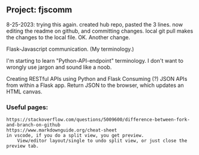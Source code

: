 ## Project: fjscomm	

8-25-2023:  trying this again.  created hub repo, pasted the 3 lines.
now editing the readme on github, and committing changes.
local git pull makes the changes to the local file. OK. Another change.

Flask-Javascript communication.  (My terminology.)

I'm starting to learn "Python-API-endpoint" terminology.
I don't want to wrongly use jargon and sound like a noob.

Creating RESTful APIs using Python and Flask
Consuming (?) JSON APIs from within a Flask app.
Return JSON to the browser, which updates an HTML canvas.

### Useful pages:
```
https://stackoverflow.com/questions/5009600/difference-between-fork-and-branch-on-github
https://www.markdownguide.org/cheat-sheet
in vscode, if you do a split view, you get preview.
    View/editor layout/single to undo split view, or just close the preview tab.
```

